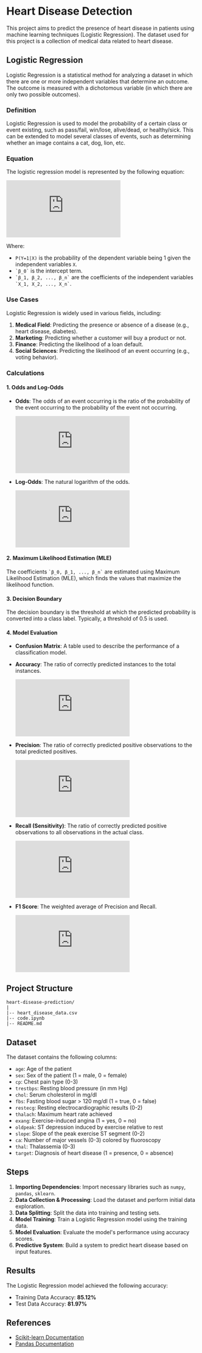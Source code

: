# Heart Disease Detection

This project aims to predict the presence of heart disease in patients using machine learning techniques (Logistic Regression). The dataset used for this project is a collection of medical data related to heart disease.

## Logistic Regression

Logistic Regression is a statistical method for analyzing a dataset in which there are one or more independent variables that determine an outcome. The outcome is measured with a dichotomous variable (in which there are only two possible outcomes).

### Definition

Logistic Regression is used to model the probability of a certain class or event existing, such as pass/fail, win/lose, alive/dead, or healthy/sick. This can be extended to model several classes of events, such as determining whether an image contains a cat, dog, lion, etc.

### Equation

The logistic regression model is represented by the following equation:

![Logistic Regression Equation](<https://latex.codecogs.com/png.latex?P(Y%3D1%7CX)%20%3D%20%5Cfrac%7B1%7D%7B1%20%2B%20e%5E%7B-%28%5Cbeta_0%20%2B%20%5Cbeta_1X_1%20%2B%20%5Cbeta_2X_2%20%2B%20...%20%2B%20%5Cbeta_nX_n%29%7D%7D>)

Where:

- `P(Y=1|X)` is the probability of the dependent variable being 1 given the independent variables `X`.
- `` `β_0` `` is the intercept term.
- `` `β_1, β_2, ..., β_n` `` are the coefficients of the independent variables `` `X_1, X_2, ..., X_n` ``.

### Use Cases

Logistic Regression is widely used in various fields, including:

1. **Medical Field**: Predicting the presence or absence of a disease (e.g., heart disease, diabetes).
2. **Marketing**: Predicting whether a customer will buy a product or not.
3. **Finance**: Predicting the likelihood of a loan default.
4. **Social Sciences**: Predicting the likelihood of an event occurring (e.g., voting behavior).

### Calculations

#### 1. Odds and Log-Odds

- **Odds**: The odds of an event occurring is the ratio of the probability of the event occurring to the probability of the event not occurring.

  ![Odds Formula](https://latex.codecogs.com/png.latex?%5Ctext%7BOdds%7D%20%3D%20%5Cfrac%7BP%7D%7B1-P%7D)

- **Log-Odds**: The natural logarithm of the odds.

  ![Log-Odds Formula](https://latex.codecogs.com/png.latex?%5Ctext%7BLog-Odds%7D%20%3D%20%5Clog%28%5Cfrac%7BP%7D%7B1-P%7D%29)

#### 2. Maximum Likelihood Estimation (MLE)

The coefficients `` `β_0, β_1, ..., β_n` `` are estimated using Maximum Likelihood Estimation (MLE), which finds the values that maximize the likelihood function.

#### 3. Decision Boundary

The decision boundary is the threshold at which the predicted probability is converted into a class label. Typically, a threshold of 0.5 is used.

#### 4. Model Evaluation

- **Confusion Matrix**: A table used to describe the performance of a classification model.
- **Accuracy**: The ratio of correctly predicted instances to the total instances.

  ![Accuracy Formula](https://latex.codecogs.com/png.latex?%5Ctext%7BAccuracy%7D%20%3D%20%5Cfrac%7BTP%20%2B%20TN%7D%7BTP%20%2B%20TN%20%2B%20FP%20%2B%20FN%7D)

- **Precision**: The ratio of correctly predicted positive observations to the total predicted positives.

  ![Precision Formula](https://latex.codecogs.com/png.latex?%5Ctext%7BPrecision%7D%20%3D%20%5Cfrac%7BTP%7D%7BTP%20%2B%20FP%7D)

- **Recall (Sensitivity)**: The ratio of correctly predicted positive observations to all observations in the actual class.

  ![Recall Formula](https://latex.codecogs.com/png.latex?%5Ctext%7BRecall%7D%20%3D%20%5Cfrac%7BTP%7D%7BTP%20%2B%20FN%7D)

- **F1 Score**: The weighted average of Precision and Recall.

  ![F1 Score Formula](https://latex.codecogs.com/png.latex?F1%20%3D%202%20%5Ctimes%20%5Cfrac%7B%5Ctext%7BPrecision%7D%20%5Ctimes%20%5Ctext%7BRecall%7D%7D%7B%5Ctext%7BPrecision%7D%20%2B%20%5Ctext%7BRecall%7D%7D)

## Project Structure

```
heart-disease-prediction/
|
|-- heart_disease_data.csv
|-- code.ipynb
|-- README.md
```

## Dataset

The dataset contains the following columns:

- `age`: Age of the patient
- `sex`: Sex of the patient (1 = male, 0 = female)
- `cp`: Chest pain type (0-3)
- `trestbps`: Resting blood pressure (in mm Hg)
- `chol`: Serum cholesterol in mg/dl
- `fbs`: Fasting blood sugar > 120 mg/dl (1 = true, 0 = false)
- `restecg`: Resting electrocardiographic results (0-2)
- `thalach`: Maximum heart rate achieved
- `exang`: Exercise-induced angina (1 = yes, 0 = no)
- `oldpeak`: ST depression induced by exercise relative to rest
- `slope`: Slope of the peak exercise ST segment (0-2)
- `ca`: Number of major vessels (0-3) colored by fluoroscopy
- `thal`: Thalassemia (0-3)
- `target`: Diagnosis of heart disease (1 = presence, 0 = absence)

## Steps

1. **Importing Dependencies**: Import necessary libraries such as `numpy`, `pandas`, `sklearn`.
2. **Data Collection & Processing**: Load the dataset and perform initial data exploration.
3. **Data Splitting**: Split the data into training and testing sets.
4. **Model Training**: Train a Logistic Regression model using the training data.
5. **Model Evaluation**: Evaluate the model's performance using accuracy scores.
6. **Predictive System**: Build a system to predict heart disease based on input features.

## Results

The Logistic Regression model achieved the following accuracy:

- Training Data Accuracy: **85.12%**
- Test Data Accuracy: **81.97%**

## References

- [Scikit-learn Documentation](https://scikit-learn.org/stable/)
- [Pandas Documentation](https://pandas.pydata.org/)
